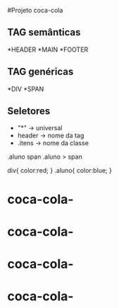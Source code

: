 #Projeto coca-cola

## TAG semânticas 
*HEADER 
*MAIN
*FOOTER 

## TAG genéricas 
*DIV
*SPAN

## Seletores 
* "*" -> universal 
* header -> nome da tag 
* .itens -> nome da classe 

.aluno span
.aluno > span 
<div id="nome" class="aluno"> </div>
<div>

div{
    color:red;
}
.aluno{
    color:blue;
}
# coca-cola-
# coca-cola-
# coca-cola-
# coca-cola-
